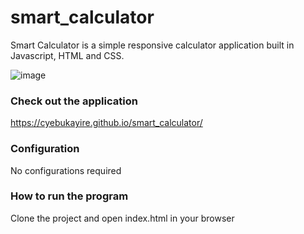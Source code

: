 # smart_calculator
Smart Calculator is a simple responsive calculator application built in Javascript, HTML and CSS.


![image](https://user-images.githubusercontent.com/55869293/131200591-f245c2fe-621c-48d9-9e3e-da98519788bb.png)

### Check out the application
https://cyebukayire.github.io/smart_calculator/

### Configuration
No configurations required

### How to run the program
Clone the project and open index.html in your browser


